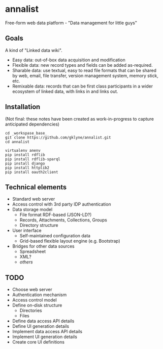 annalist
========

Free-form web data platform - "Data management for little guys"

Goals
-----

A kind of "Linked data wiki".

* Easy data: out-of-box data acquisition and modification
* Flexible data: new record types and fields can be added as-required.
* Sharable data: use textual, easy to read file formats that can be shared by web, email, file transfer, version management system, memory stick, etc.
* Remixable data: records that can be first class participants in a wider ecosystem of linked data, with links in and links out.

Installation
------------

(Not final: these notes have been created as work-in-progress to capture anticipated dependencies)

    cd _workspase_base_
    git clone https://github.com/gklyne/annalist.git
    cd annalist

    virtualenv anenv
    pip install rdflib
    pip install rdflib-sparql
    pip install django
    pip install httplib2
    pip install oauth2client

Technical elements
------------------

* Standard web server
* Access control with 3rd party IDP authentication
* Data storage model
    * File format RDF-based (JSON-LD?)
    * Records, Attachments, Collections, Groups
    * Directory structure
* User interface
    * Self-maintained configuration data
    * Grid-based flexible layout engine (e.g. Bootstrap)
* Bridges for other data sources
    * Spreadsheet
    * XML?
    * _others_

TODO
----

* Choose web server
* Authentication mechanism
* Access control model
* Define on-disk structure
    * Directories
    * Files
* Define data access API details
* Define UI generation details
* Implement data access API details
* Implement UI generation details
* Create core UI definitions
